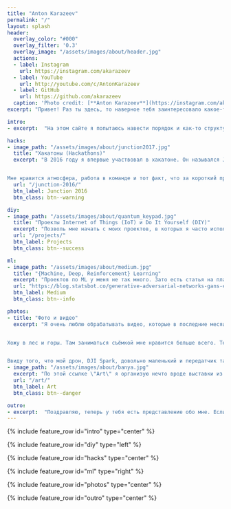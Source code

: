```yaml
---
title: "Anton Karazeev"
permalink: "/"
layout: splash
header:
  overlay_color: "#000"
  overlay_filter: '0.3'
  overlay_image: "/assets/images/about/header.jpg"
  actions:
  - label: Instagram
    url: https://instagram.com/akarazeev
  - label: YouTube
    url: http://youtube.com/c/AntonKarazeev
  - label: GitHub
    url: https://github.com/akarazeev
  caption: 'Photo credit: [**Anton Karazeev**](https://instagram.com/akarazeev)'
excerpt: "Привет! Раз ты здесь, то наверное тебя заинтересовало какое-то из моих видео на youtube, какой-то из моих проектов на гитхабе... а может и нет"

intro:
- excerpt:  "На этом сайте я попытаюсь навести порядок и как-то структурировать свои идеи/проекты/etc. Возможно, тебе будет интереснее просто посетить мои профили -- [YouTube](http://youtube.com/c/AntonKarazeev), [Instagram](https://instagram.com/akarazeev), [GitHub](https://github.com/akarazeev)"

hacks:
- image_path: "/assets/images/about/junction2017.jpg"
  title: "Хакатоны (Hackathons)"
  excerpt: "В 2016 году я впервые участвовал в хакатоне. Он назывался Junction 2016 и проходил в столице Финляндии -- Хельсинки. С тех пор я участвовал в 10+ хакатонах.


Мне нравится атмосфера, работа в команде и тот факт, что за короткий промежуток времени (обычно это 2 дня), мы делаем что-то \"новое и прикольное\""
  url: "/junction-2016/"
  btn_label: Junction 2016
  btn_class: btn--warning

diy:
- image_path: "/assets/images/about/quantum_keypad.jpg"
  title: "Проекты Internet of Things (IoT) и Do It Yourself (DIY)"
  excerpt: "Позволь мне начать с моих проектов, в которых я часто использую Raspberry Pi, Arduino и различные вспомогательные модули. Благодаря этому увлечению я научился паять, работать с проводами и пр."
  url: "/projects/"
  btn_label: Projects
  btn_class: btn--success

ml:
- image_path: "/assets/images/about/medium.jpg"
  title: "{Machine, Deep, Reinforcement} Learning"
  excerpt: "Проектов по ML у меня не так много. Зато есть статья на платформе Medium про GAN'ы. Когда-то я был на втором месте сразу за Goodfellow (создатель GAN'ов) на платформе Quora по количеству просмотров в теме Generative Adversarial Networks (GANs)"
  url: "https://blog.statsbot.co/generative-adversarial-networks-gans-engine-and-applications-f96291965b47"
  btn_label: Medium
  btn_class: btn--info

photos:
- title: "Фото и видео"
  excerpt: "Я очень люблю обрабатывать видео, которые в последние месяцы я стал часто снимать. До этого я фотографировал и любил засесть на какое-то время за обработку фотографий в Lightroom'e


Хожу в лес и горы. Там заниматься съёмкой мне нравится больше всего. Тем более помехи минимальны -- это важно при съёмке дроном


Ввиду того, что мой дрон, DJI Spark, довольно маленький и передатчик там не самый сильный, в городе у меня пропадает связь между пультом и дроном. Не очень приятно. А вот в горах и лесах ситуация совсем другая"
- image_path: "/assets/images/about/banya.jpg"
  excerpt: "По этой ссылке \"Art\" я организую нечто вроде выставки из фотографий (\"оригиналов\" и ссылок на instagram) и видео (ссылки на youtube)"
  url: "/art/"
  btn_label: Art
  btn_class: btn--danger

outro:
- excerpt:  "Поздравляю, теперь у тебя есть представление обо мне. Если хочешь быть в курсе моих действий или есть желание меня поддержать, то такие возможности есть --&nbsp;[<i class=\"fab fa-twitter\"></i> @antonkarazeev](https://twitter.com/antonkarazeev){: .btn .btn--twitter} и [<i class=\"fab fa-paypal\"></i> Поддержать](https://www.paypal.me/akarazeev){: .btn .btn--success}"
---
```


{% include feature_row id="intro" type="center" %}

{% include feature_row id="diy" type="left" %}

{% include feature_row id="hacks" type="center" %}

{% include feature_row id="ml" type="right" %}

{% include feature_row id="photos" type="center" %}

{% include feature_row id="outro" type="center" %}

